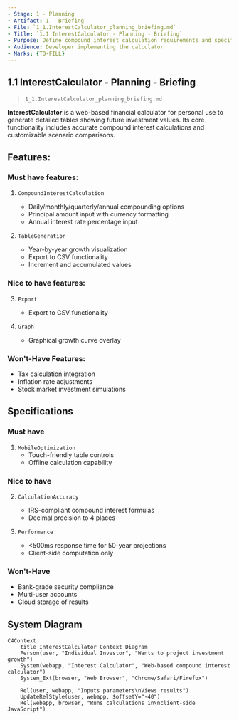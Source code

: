 ```yaml
---
- Stage: 1 - Planning
- Artifact: 1 - Briefing
- File: `1_1.InterestCalculator_planning_briefing.md`
- Title: `1.1 InterestCalculator - Planning - Briefing`
- Purpose: Define compound interest calculation requirements and specifications
- Audience: Developer implementing the calculator
- Marks: {TO-FILL}
---
```


## 1.1 InterestCalculator - Planning - Briefing

> `1_1.InterestCalculator_planning_briefing.md`

**InterestCalculator** is a web-based financial calculator for personal use to generate detailed tables showing future investment values. Its core functionality includes accurate compound interest calculations and customizable scenario comparisons.

## Features:

### Must have features:

1. `CompoundInterestCalculation`
   - Daily/monthly/quarterly/annual compounding options
   - Principal amount input with currency formatting
   - Annual interest rate percentage input

2. `TableGeneration`
   - Year-by-year growth visualization
   - Export to CSV functionality
   - Increment and accumulated values

### Nice to have features:

3. `Export`
   - Export to CSV functionality

4. `Graph`
   - Graphical growth curve overlay

### Won't-Have Features:
- Tax calculation integration
- Inflation rate adjustments
- Stock market investment simulations

## Specifications

### Must have

1. `MobileOptimization`
   - Touch-friendly table controls
   - Offline calculation capability
  
### Nice to have

2. `CalculationAccuracy`
   - IRS-compliant compound interest formulas
   - Decimal precision to 4 places

3. `Performance`
   - <500ms response time for 50-year projections
   - Client-side computation only

### Won't-Have
- Bank-grade security compliance
- Multi-user accounts
- Cloud storage of results

## System Diagram

```mermaid
C4Context
    title InterestCalculator Context Diagram
    Person(user, "Individual Investor", "Wants to project investment growth")
    System(webapp, "Interest Calculator", "Web-based compound interest calculator")
    System_Ext(browser, "Web Browser", "Chrome/Safari/Firefox")

    Rel(user, webapp, "Inputs parameters\nViews results")
    UpdateRelStyle(user, webapp, $offsetY="-40")
    Rel(webapp, browser, "Runs calculations in\nclient-side JavaScript")
``` 